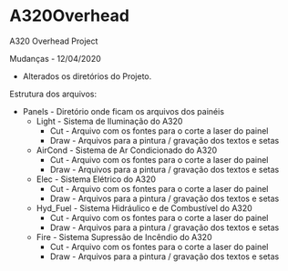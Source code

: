 # A320Overhead
A320 Overhead Project

Mudanças - 12/04/2020

- Alterados os diretórios do Projeto.


Estrutura dos arquivos:

 - Panels - Diretório onde ficam os arquivos dos painéis
      - Light - Sistema de Iluminação do A320
          - Cut - Arquivo com os fontes para o corte a laser do painel
          - Draw - Arquivos para a pintura / gravação dos textos e setas
      - AirCond - Sistema de Ar Condicionado do A320
          - Cut - Arquivo com os fontes para o corte a laser do painel
          - Draw - Arquivos para a pintura / gravação dos textos e setas
      - Elec - Sistema Elétrico do A320
          - Cut - Arquivo com os fontes para o corte a laser do painel
          - Draw - Arquivos para a pintura / gravação dos textos e setas
      - Hyd_Fuel - Sistema Hidráulico e de Combustível do A320
          - Cut - Arquivo com os fontes para o corte a laser do painel
          - Draw - Arquivos para a pintura / gravação dos textos e setas
      - Fire - Sistema Supressão de Incêndio do A320
          - Cut - Arquivo com os fontes para o corte a laser do painel
          - Draw - Arquivos para a pintura / gravação dos textos e setas
